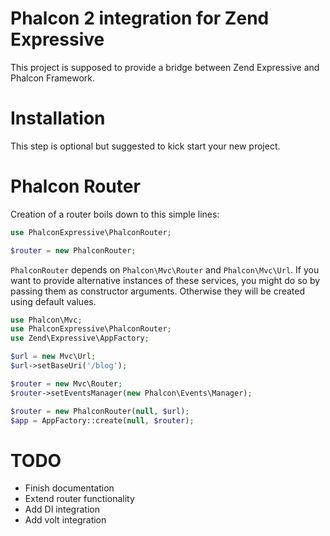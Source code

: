 # Phalcon 2 integration for Zend Expressive

This project is supposed to provide a bridge between Zend Expressive and Phalcon Framework.

# Installation

This step is optional but suggested to kick start your new project.

# Phalcon Router

Creation of a router boils down to this simple lines:

```php
use PhalconExpressive\PhalconRouter;

$router = new PhalconRouter;
```

`PhalconRouter` depends on `Phalcon\Mvc\Router` and `Phalcon\Mvc\Url`. If you want to provide alternative
instances of these services, you might do so by passing them as constructor arguments. Otherwise they will
be created using default values.

```php
use Phalcon\Mvc;
use PhalconExpressive\PhalconRouter;
use Zend\Expressive\AppFactory;

$url = new Mvc\Url;
$url->setBaseUri('/blog');

$router = new Mvc\Router;
$router->setEventsManager(new Phalcon\Events\Manager);

$router = new PhalconRouter(null, $url);
$app = AppFactory::create(null, $router);
```

# TODO

* Finish documentation
* Extend router functionality
* Add DI integration
* Add volt integration
